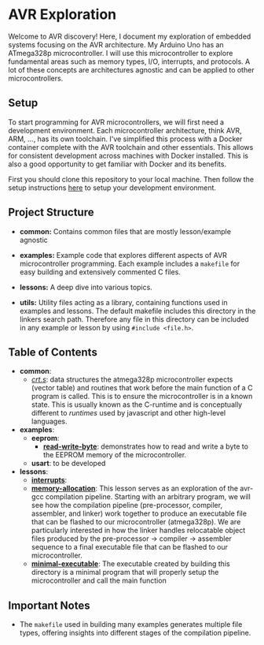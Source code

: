 # AVR Exploration

Welcome to AVR discovery! Here, I document my exploration of embedded systems focusing on the AVR architecture. My Arduino Uno has an ATmega328p microcontroller. I will use this microcontroller to explore fundamental areas such as memory types, I/O, interrupts, and protocols. A lot of these concepts are architectures agnostic and can be applied to other microcontrollers.

## Setup

To start programming for AVR microcontrollers, we will first need a development environment. Each microcontroller architecture, think AVR, ARM, ..., has its own toolchain. I've simplified this process with a Docker container complete with the AVR toolchain and other essentials. This allows for consistent development across machines with Docker installed. This is also a good opportunity to get familiar with Docker and its benefits.

First you should clone this repository to your local machine. Then follow the setup instructions [here](https://github.com/Johnyb0223/avr-dev-env) to setup your development environment.

## Project Structure

- **common:** Contains common files that are mostly lesson/example agnostic

- **examples:** Example code that explores different aspects of AVR microcontroller programming. Each example includes a `makefile` for easy building and extensively commented C files.

- **lessons:** A deep dive into various topics.

- **utils:** Utility files acting as a library, containing functions used in examples and lessons. The default makefile includes this directory in the
linkers search path. Therefore any file in this directory can be included in any example or lesson by using `#include <file.h>`.

## Table of Contents
- **common**:
    - *[crt.s](common/crt.s)*:
    data structures the atmega328p microcontroller expects (vector table) and routines that work before the main function of a C program is called. This is to ensure the microcontroller is in a known state. This is usually known as the C-runtime and is conceptually different to *runtimes* used by javascript and other high-level languages.
- **examples**:
    - **eeprom**:
        - **[read-write-byte](examples/eeprom/read-write-byte/main.c)**:
            demonstrates how to read and write a byte to the EEPROM memory of the microcontroller.
    - **usart**: to be developed
- **lessons**:
   - **[interrupts](lessons/interrupts/main.c)**:
   - **[memory-allocation](lessons/memory-allocation/main.c)**:
   This lesson serves as an exploration of the avr-gcc compilation
   pipeline. Starting with an arbitrary program, we will see how the compilation
   pipeline (pre-processor, compiler, assembler, and linker) work together to
   produce an executable file that can be flashed to our microcontroller
   (atmega328p). We are particularly interested in how the linker handles
   relocatable object files produced by the pre-processor -> compiler ->
   assembler sequence to a final executable file that can be flashed to our
   microcontroller.
   - **[minimal-executable](lessons/minimal-executable/main.c)**:
   The executable created by building this directory is a minimal program that
   will properly setup the microcontroller and call the main function
## Important Notes

- The `makefile` used in building many examples generates multiple file types, offering insights into different stages of the compilation pipeline.
